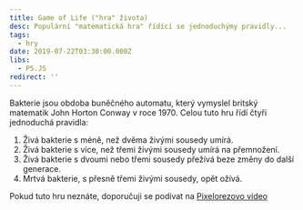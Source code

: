 ```yaml
---
title: Game of Life ("hra" života)
desc: Populární "matematická hra" řídící se jednoduchýmy pravidly...
tags:
  - hry
date: 2019-07-22T03:30:00.000Z
libs:
  - P5.JS
redirect: ''
---
```


Bakterie jsou obdoba buněčného automatu, který vymyslel britský matematik John Horton Conway v roce 1970. Celou tuto hru řídí čtyři jednoduchá pravidla:

1. Živá bakterie s méně, než dvěma živými sousedy umírá.
2. Živá bakterie s více, než třemi živými sousedy umírá na přemnožení.
3. Živá bakterie s dvoumi nebo třemi sousedy přežívá beze změny do další generace.
4. Mrtvá bakterie, s přesně třemi živými sousedy, opět ožívá.

Pokud tuto hru neznáte, doporučuji se podívat na [Pixelorezovo video](https://www.youtube.com/watch?v=zXRE9ZoVo94)

<script src="goflifeAlg.js"></script>
<script src="sketch.js"></script>
